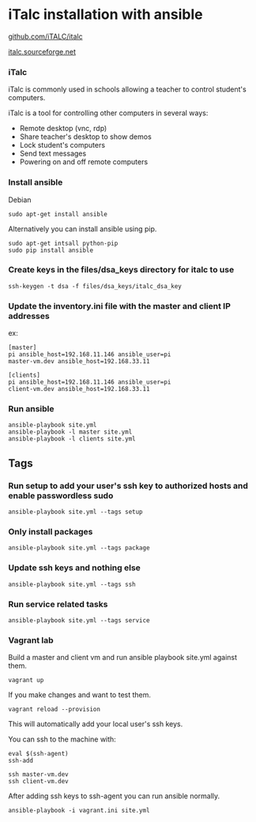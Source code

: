# iTalc installation with ansible

[github.com/iTALC/italc](https://github.com/iTALC/italc)

[italc.sourceforge.net](http://italc.sourceforge.net/)

### iTalc

iTalc is commonly used in schools allowing a teacher to control student's computers.

iTalc is a tool for controlling other computers in several ways:
- Remote desktop (vnc, rdp)
- Share teacher's desktop to show demos
- Lock student's computers
- Send text messages
- Powering on and off remote computers

### Install ansible

Debian
```
sudo apt-get install ansible
```

Alternatively you can install ansible using pip.
```
sudo apt-get intsall python-pip
sudo pip install ansible
```

### Create keys in the files/dsa_keys directory for italc to use

```
ssh-keygen -t dsa -f files/dsa_keys/italc_dsa_key
```

### Update the inventory.ini file with the master and client IP addresses

ex:
```
[master]
pi ansible_host=192.168.11.146 ansible_user=pi
master-vm.dev ansible_host=192.168.33.11

[clients]
pi ansible_host=192.168.11.146 ansible_user=pi
client-vm.dev ansible_host=192.168.33.11
```

### Run ansible

```
ansible-playbook site.yml 
ansible-playbook -l master site.yml 
ansible-playbook -l clients site.yml 
```

## Tags

### Run setup to add your user's ssh key to authorized hosts and enable passwordless sudo
```
ansible-playbook site.yml --tags setup
```

### Only install packages
```
ansible-playbook site.yml --tags package
```

### Update ssh keys and nothing else
```
ansible-playbook site.yml --tags ssh
```

### Run service related tasks
```
ansible-playbook site.yml --tags service
```

### Vagrant lab

Build a master and client vm and run ansible playbook site.yml against them.
```
vagrant up
```

If you make changes and want to test them.
```
vagrant reload --provision
```

This will automatically add your local user's ssh keys.

You can ssh to the machine with:
```
eval $(ssh-agent)
ssh-add

ssh master-vm.dev
ssh client-vm.dev
```

After adding ssh keys to ssh-agent you can run ansible normally.
```
ansible-playbook -i vagrant.ini site.yml
```
